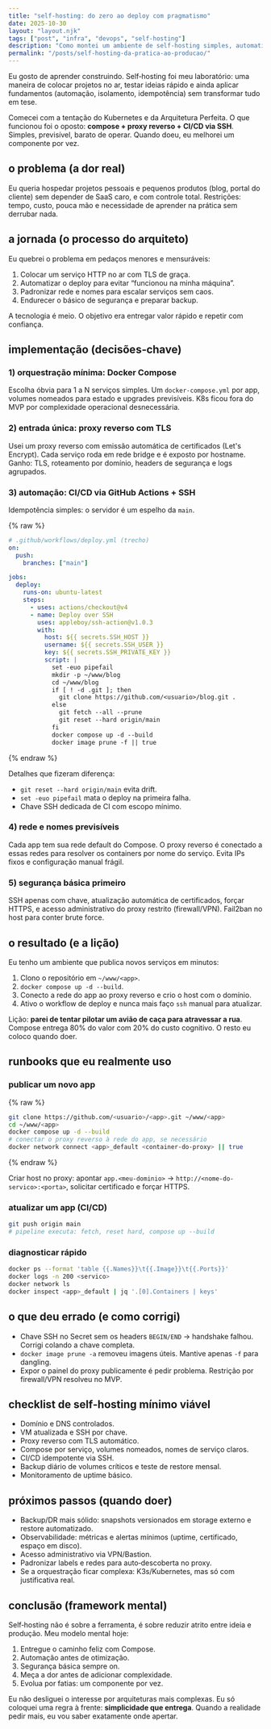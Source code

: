 ```yaml
---
title: "self‑hosting: do zero ao deploy com pragmatismo"
date: 2025-10-30
layout: "layout.njk"
tags: ["post", "infra", "devops", "self-hosting"]
description: "Como montei um ambiente de self‑hosting simples, automatizado e confiável o suficiente para produção usando Docker Compose, proxy reverso e CI/CD."
permalink: "/posts/self-hosting-da-pratica-ao-producao/"
---
```


Eu gosto de aprender construindo. Self‑hosting foi meu laboratório: uma maneira de colocar projetos no ar, testar ideias rápido e ainda aplicar fundamentos (automação, isolamento, idempotência) sem transformar tudo em tese.

Comecei com a tentação do Kubernetes e da Arquitetura Perfeita. O que funcionou foi o oposto: **compose + proxy reverso + CI/CD via SSH**. Simples, previsível, barato de operar. Quando doeu, eu melhorei um componente por vez.

## o problema (a dor real)

Eu queria hospedar projetos pessoais e pequenos produtos (blog, portal do cliente) sem depender de SaaS caro, e com controle total. Restrições: tempo, custo, pouca mão e necessidade de aprender na prática sem derrubar nada.

## a jornada (o processo do arquiteto)

Eu quebrei o problema em pedaços menores e mensuráveis:

1. Colocar um serviço HTTP no ar com TLS de graça.
2. Automatizar o deploy para evitar “funcionou na minha máquina”. 
3. Padronizar rede e nomes para escalar serviços sem caos.
4. Endurecer o básico de segurança e preparar backup.

A tecnologia é meio. O objetivo era entregar valor rápido e repetir com confiança.

## implementação (decisões‑chave)

### 1) orquestração mínima: Docker Compose

Escolha óbvia para 1 a N serviços simples. Um `docker-compose.yml` por app, volumes nomeados para estado e upgrades previsíveis. K8s ficou fora do MVP por complexidade operacional desnecessária.

### 2) entrada única: proxy reverso com TLS

Usei um proxy reverso com emissão automática de certificados (Let's Encrypt). Cada serviço roda em rede bridge e é exposto por hostname. Ganho: TLS, roteamento por domínio, headers de segurança e logs agrupados.

### 3) automação: CI/CD via GitHub Actions + SSH

Idempotência simples: o servidor é um espelho da `main`.

{% raw %}
```yaml
# .github/workflows/deploy.yml (trecho)
on:
  push:
    branches: ["main"]

jobs:
  deploy:
    runs-on: ubuntu-latest
    steps:
      - uses: actions/checkout@v4
      - name: Deploy over SSH
        uses: appleboy/ssh-action@v1.0.3
        with:
          host: ${{ secrets.SSH_HOST }}
          username: ${{ secrets.SSH_USER }}
          key: ${{ secrets.SSH_PRIVATE_KEY }}
          script: |
            set -euo pipefail
            mkdir -p ~/www/blog
            cd ~/www/blog
            if [ ! -d .git ]; then
              git clone https://github.com/<usuario>/blog.git .
            else
              git fetch --all --prune
              git reset --hard origin/main
            fi
            docker compose up -d --build
            docker image prune -f || true
```
{% endraw %}

Detalhes que fizeram diferença:

- `git reset --hard origin/main` evita drift. 
- `set -euo pipefail` mata o deploy na primeira falha. 
- Chave SSH dedicada de CI com escopo mínimo.

### 4) rede e nomes previsíveis

Cada app tem sua rede default do Compose. O proxy reverso é conectado a essas redes para resolver os containers por nome do serviço. Evita IPs fixos e configuração manual frágil.

### 5) segurança básica primeiro

SSH apenas com chave, atualização automática de certificados, forçar HTTPS, e acesso administrativo do proxy restrito (firewall/VPN). Fail2ban no host para conter brute force.

## o resultado (e a lição)

Eu tenho um ambiente que publica novos serviços em minutos:

1. Clono o repositório em `~/www/<app>`.
2. `docker compose up -d --build`.
3. Conecto a rede do app ao proxy reverso e crio o host com o domínio.
4. Ativo o workflow de deploy e nunca mais faço `ssh` manual para atualizar.

Lição: **parei de tentar pilotar um avião de caça para atravessar a rua**. Compose entrega 80% do valor com 20% do custo cognitivo. O resto eu coloco quando doer.

## runbooks que eu realmente uso

### publicar um novo app

{% raw %}
```bash
git clone https://github.com/<usuario>/<app>.git ~/www/<app>
cd ~/www/<app>
docker compose up -d --build
# conectar o proxy reverso à rede do app, se necessário
docker network connect <app>_default <container-do-proxy> || true
```
{% endraw %}

Criar host no proxy: apontar `app.<meu-dominio>` → `http://<nome-do-servico>:<porta>`, solicitar certificado e forçar HTTPS.

### atualizar um app (CI/CD)

```bash
git push origin main
# pipeline executa: fetch, reset hard, compose up --build
```

### diagnosticar rápido

```bash
docker ps --format 'table {{.Names}}\t{{.Image}}\t{{.Ports}}'
docker logs -n 200 <servico>
docker network ls
docker inspect <app>_default | jq '.[0].Containers | keys'
```

## o que deu errado (e como corrigi)

- Chave SSH no Secret sem os headers `BEGIN/END` → handshake falhou. Corrigi colando a chave completa.
- `docker image prune -a` removeu imagens úteis. Mantive apenas `-f` para dangling.
- Expor o painel do proxy publicamente é pedir problema. Restrição por firewall/VPN resolveu no MVP.

## checklist de self‑hosting mínimo viável

- Domínio e DNS controlados.
- VM atualizada e SSH por chave.
- Proxy reverso com TLS automático.
- Compose por serviço, volumes nomeados, nomes de serviço claros.
- CI/CD idempotente via SSH.
- Backup diário de volumes críticos e teste de restore mensal.
- Monitoramento de uptime básico.

## próximos passos (quando doer)

- Backup/DR mais sólido: snapshots versionados em storage externo e restore automatizado.
- Observabilidade: métricas e alertas mínimos (uptime, certificado, espaço em disco).
- Acesso administrativo via VPN/Bastion.
- Padronizar labels e redes para auto‑descoberta no proxy.
- Se a orquestração ficar complexa: K3s/Kubernetes, mas só com justificativa real.

## conclusão (framework mental)

Self‑hosting não é sobre a ferramenta, é sobre reduzir atrito entre ideia e produção. Meu modelo mental hoje:

1. Entregue o caminho feliz com Compose.
2. Automação antes de otimização.
3. Segurança básica sempre on.
4. Meça a dor antes de adicionar complexidade.
5. Evolua por fatias: um componente por vez.

Eu não desliguei o interesse por arquiteturas mais complexas. Eu só coloquei uma regra à frente: **simplicidade que entrega**. Quando a realidade pedir mais, eu vou saber exatamente onde apertar.


